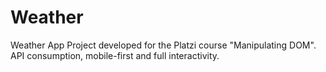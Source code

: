 # Weather
Weather App Project developed for the Platzi course "Manipulating DOM". API consumption, mobile-first and full interactivity.
